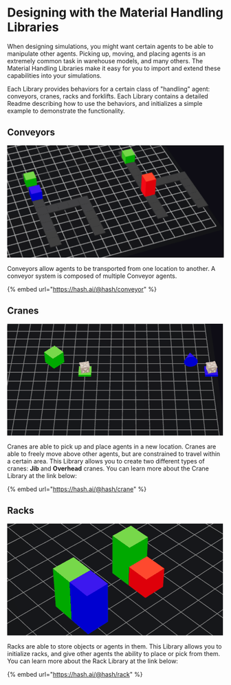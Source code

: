 # Designing with the Material Handling Libraries

When designing simulations, you might want certain agents to be able to manipulate other agents. Picking up, moving, and placing agents is an extremely common task in warehouse models, and many others. The Material Handling Libraries make it easy for you to import and extend these capabilities into your simulations.

Each Library provides behaviors for a certain class of "handling" agent: conveyors, cranes, racks and forklifts. Each Library contains a detailed Readme describing how to use the behaviors, and initializes a simple example to demonstrate the functionality.

## Conveyors

![Conveyors moving, sorting, and diverting agents](../.gitbook/assets/conveyors.gif)

Conveyors allow agents to be transported from one location to another. A conveyor system is composed of multiple Conveyor agents.

{% embed url="https://hash.ai/@hash/conveyor" %}

## Cranes

![An overhead \(green\) and jib \(blue\) crane moving box agents](../.gitbook/assets/cranes.gif)

Cranes are able to pick up and place agents in a new location. Cranes are able to freely move above other agents, but are constrained to travel within a certain area. This Library allows you to create two different types of cranes: **Jib** and **Overhead** cranes.  You can learn more about the Crane Library at the link below:

{% embed url="https://hash.ai/@hash/crane" %}

## Racks

![Racks \(green\) change height as items are picked by the red agent, or placed by the blue agent](../.gitbook/assets/racks.gif)

Racks are able to store objects or agents in them. This Library allows you to initialize racks, and give other agents the ability to place or pick from them. You can learn more about the Rack Library at the link below: 

{% embed url="https://hash.ai/@hash/rack" %}

